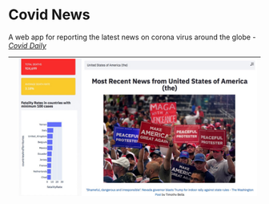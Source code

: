 # Covid News
A web app for reporting the latest news on corona virus around the globe - [*Covid Daily*](https://secure-sierra-43846.herokuapp.com)



| <a href="https://secure-sierra-43846.herokuapp.com"> | <a href="https://secure-sierra-43846.herokuapp.com"> <img src="images/cover-p2.jpg"> |
|---------------------------------------------------------------------------------|---------------------------------------------------------------------------------|
